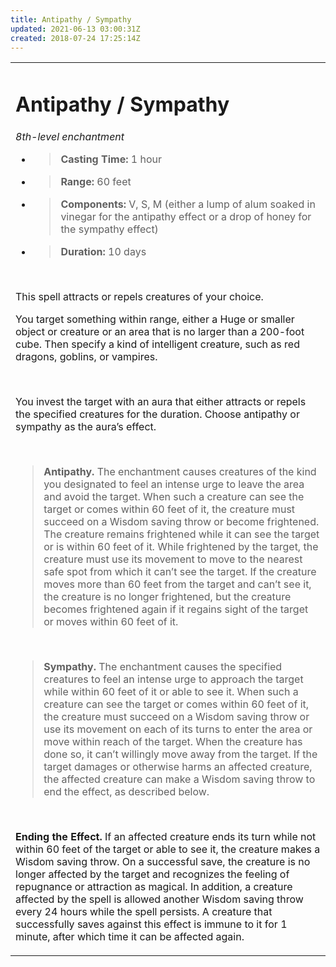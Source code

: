 ```yaml
---
title: Antipathy / Sympathy
updated: 2021-06-13 03:00:31Z
created: 2018-07-24 17:25:14Z
---
```


<table><tbody><tr class="odd"><td><h1 id="antipathy-sympathy"><strong>Antipathy / Sympathy</strong></h1><p><em>8th-level enchantment</em></p><ul><li><blockquote><p><strong>Casting Time:</strong> 1 hour</p></blockquote></li><li><blockquote><p><strong>Range:</strong> 60 feet</p></blockquote></li><li><blockquote><p><strong>Components:</strong> V, S, M (either a lump of alum soaked in vinegar for the antipathy effect or a drop of honey for the sympathy effect)</p></blockquote></li><li><blockquote><p><strong>Duration:</strong> 10 days</p></blockquote></li></ul><p> </p><p>This spell attracts or repels creatures of your choice.</p><p>You target something within range, either a Huge or smaller object or creature or an area that is no larger than a 200-foot cube. Then specify a kind of intelligent creature, such as red dragons, goblins, or vampires.</p><p> </p><p>You invest the target with an aura that either attracts or repels the specified creatures for the duration. Choose antipathy or sympathy as the aura’s effect.</p><p> </p><blockquote><p><strong>Antipathy.</strong> The enchantment causes creatures of the kind you designated to feel an intense urge to leave the area and avoid the target. When such a creature can see the target or comes within 60 feet of it, the creature must succeed on a Wisdom saving throw or become frightened. The creature remains frightened while it can see the target or is within 60 feet of it. While frightened by the target, the creature must use its movement to move to the nearest safe spot from which it can’t see the target. If the creature moves more than 60 feet from the target and can’t see it, the creature is no longer frightened, but the creature becomes frightened again if it regains sight of the target or moves within 60 feet of it.</p></blockquote><p> </p><blockquote><p><strong>Sympathy.</strong> The enchantment causes the specified creatures to feel an intense urge to approach the target while within 60 feet of it or able to see it. When such a creature can see the target or comes within 60 feet of it, the creature must succeed on a Wisdom saving throw or use its movement on each of its turns to enter the area or move within reach of the target. When the creature has done so, it can’t willingly move away from the target. If the target damages or otherwise harms an affected creature, the affected creature can make a Wisdom saving throw to end the effect, as described below.</p></blockquote><p> </p><p><strong>Ending the Effect.</strong> If an affected creature ends its turn while not within 60 feet of the target or able to see it, the creature makes a Wisdom saving throw. On a successful save, the creature is no longer affected by the target and recognizes the feeling of repugnance or attraction as magical. In addition, a creature affected by the spell is allowed another Wisdom saving throw every 24 hours while the spell persists. A creature that successfully saves against this effect is immune to it for 1 minute, after which time it can be affected again.</p></td></tr></tbody></table>